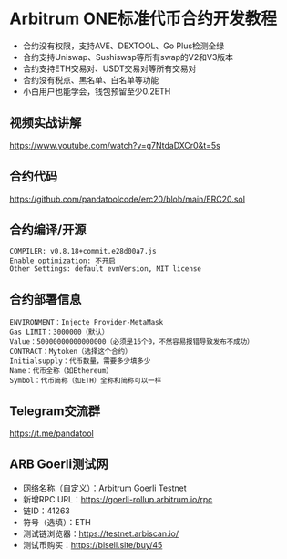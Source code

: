 # Arbitrum ONE标准代币合约开发教程


- 合约没有权限，支持AVE、DEXTOOL、Go Plus检测全绿
- 合约支持Uniswap、Sushiswap等所有swap的V2和V3版本
- 合约支持ETH交易对、USDT交易对等所有交易对
- 合约没有税点、黑名单、白名单等功能
- 小白用户也能学会，钱包预留至少0.2ETH


## 视频实战讲解 
https://www.youtube.com/watch?v=g7NtdaDXCr0&t=5s

## 合约代码
https://github.com/pandatoolcode/erc20/blob/main/ERC20.sol

## 合约编译/开源
```
COMPILER: v0.8.18+commit.e28d00a7.js
Enable optimization: 不开启
Other Settings: default evmVersion, MIT license
```

## 合约部署信息
```
ENVIRONMENT：Injecte Provider-MetaMask
Gas LIMIT：3000000（默认）
Value：50000000000000000（必须是16个0，不然容易报错导致发布不成功）
CONTRACT：Mytoken（选择这个合约）
Initialsupply：代币数量，需要多少填多少
Name：代币全称（如Ethereum）
Symbol：代币简称（如ETH）全称和简称可以一样
```

## Telegram交流群
https://t.me/pandatool

## ARB Goerli测试网
- 网络名称（自定义）：Arbitrum Goerli Testnet
- 新增RPC URL：https://goerli-rollup.arbitrum.io/rpc
- 链ID：41263
- 符号（选填）：ETH
- 测试链浏览器：https://testnet.arbiscan.io/
- 测试币购买：https://bisell.site/buy/45
